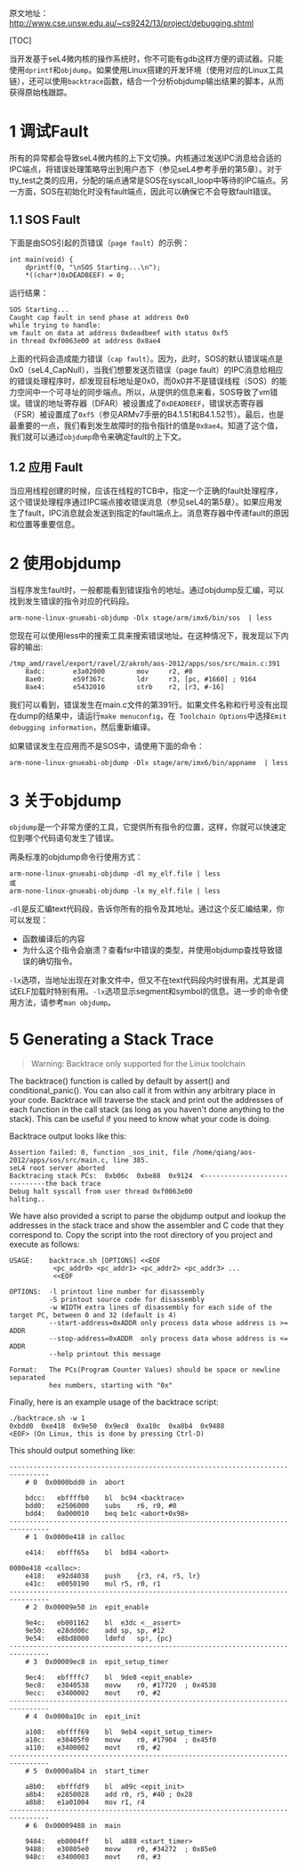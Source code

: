 原文地址：http://www.cse.unsw.edu.au/~cs9242/13/project/debugging.shtml
 
[TOC]

当开发基于seL4微内核的操作系统时，你不可能有gdb这样方便的调试器。只能使用`dprintf`和`objdump`。如果使用Linux搭建的开发环境（使用对应的Linux工具链），还可以使用`backtrace`函数，结合一个分析objdump输出结果的脚本，从而获得原始栈跟踪。

# 1 调试Fault

所有的异常都会导致seL4微内核的上下文切换。内核通过发送IPC消息给合适的IPC端点，将错误处理策略导出到用户态下（参见seL4参考手册的第5章）。对于tty_test之类的应用，分配的端点通常是SOS在syscall_loop中等待的IPC端点。另一方面，SOS在初始化时没有fault端点，因此可以确保它不会导致fault错误。

## 1.1 SOS Fault

下面是由SOS引起的页错误（`page fault`）的示例：

    int main(void) {  
        dprintf(0, "\nSOS Starting...\n");
        *((char*)0xDEADBEEF) = 0;

运行结果：

    SOS Starting...                                                                 
    Caught cap fault in send phase at address 0x0                                   
    while trying to handle:                                                         
    vm fault on data at address 0xdeadbeef with status 0xf5                         
    in thread 0xf0063e00 at address 0x8ae4

上面的代码会造成能力错误（`cap fault`）。因为，此时，SOS的默认错误端点是0x0（seL4_CapNull），当我们想要发送页错误（page fault）的IPC消息给相应的错误处理程序时，却发现目标地址是0x0，而0x0并不是错误线程（SOS）的能力空间中一个可寻址的同步端点。所以，从提供的信息来看，SOS导致了vm错误。错误的地址寄存器（DFAR）被设置成了`0xDEADBEEF`，错误状态寄存器（FSR）被设置成了`0xf5`（参见ARMv7手册的B4.1.51和B4.1.52节）。最后，也是最重要的一点，我们看到发生故障时的指令指针的值是`0x8ae4`。知道了这个值，我们就可以通过`objdump`命令来确定fault的上下文。

## 1.2 应用 Fault

当应用线程创建的时候，应该在线程的TCB中，指定一个正确的fault处理程序，这个错误处理程序通过IPC端点接收错误消息（参见seL4的第5章）。如果应用发生了fault，IPC消息就会发送到指定的fault端点上。消息寄存器中传递fault的原因和位置等重要信息。

# 2 使用objdump

当程序发生fault时，一般都能看到错误指令的地址。通过objdump反汇编，可以找到发生错误的指令对应的代码段。

    arm-none-linux-gnueabi-objdump -Dlx stage/arm/imx6/bin/sos  | less

您现在可以使用less中的搜索工具来搜索错误地址。在这种情况下，我发现以下内容的输出:

    /tmp_amd/ravel/export/ravel/2/akroh/aos-2012/apps/sos/src/main.c:391
        8adc:       e3a02000        mov     r2, #0
        8ae0:       e59f367c        ldr     r3, [pc, #1660] ; 9164 
        8ae4:       e5432010        strb    r2, [r3, #-16]

我们可以看到，错误发生在main.c文件的第391行。如果文件名称和行号没有出现在dump的结果中，请运行`make menuconfig`，在` Toolchain Options`中选择`Emit debugging information`，然后重新编译。

如果错误发生在应用而不是SOS中，请使用下面的命令：

    arm-none-linux-gnueabi-objdump -Dlx stage/arm/imx6/bin/appname  | less

# 3 关于objdump

`objdump`是一个非常方便的工具，它提供所有指令的位置，这样，你就可以快速定位到哪个代码语句发生了错误。

两条标准的objdump命令行使用方式：

    arm-none-linux-gnueabi-objdump -dl my_elf.file | less
    或
    arm-none-linux-gnueabi-objdump -lx my_elf.file | less

`-dl`是反汇编text代码段，告诉你所有的指令及其地址。通过这个反汇编结果，你可以发现：

* 函数编译后的内容
* 为什么这个指令会崩溃？查看fsr中错误的类型，并使用objdump查找导致错误的确切指令。
    
`-lx`选项，当地址出现在对象文件中，但又不在text代码段内时很有用。尤其是调试ELF加载时特别有用。`-lx`选项显示segment和symbol的信息。进一步的命令使用方法，请参考`man objdump`。

# 5 Generating a Stack Trace

> Warning: Backtrace only supported for the Linux toolchain

The backtrace() function is called by default by assert() and conditional_panic(). You can also call it from within any arbitrary place in your code. Backtrace will traverse the stack and print out the addresses of each function in the call stack (as long as you haven't done anything to the stack). This can be useful if you need to know what your code is doing.

Backtrace output looks like this:

    Assertion failed: 0, function _sos_init, file /home/qiang/aos-2012/apps/sos/src/main.c, line 385.
    seL4 root server aborted
    Backtracing stack PCs:  0xb06c  0xbe88  0x9124  <------------------------------the back trace
    Debug halt syscall from user thread 0xf0063e00
    halting..

We have also provided a script to parse the objdump output and lookup the addresses in the stack trace and show the assembler and C code that they correspond to. Copy the script into the root directory of you project and execute as follows:

    USAGE:    backtrace.sh [OPTIONS] <<EOF
               <pc_addr0> <pc_addr1> <pc_addr2> <pc_addr3> ...
               <<EOF

    OPTIONS:  -l printout line number for disassembly
              -S printout source code for disassembly
              -w WIDTH extra lines of disassembly for each side of the target PC, between 0 and 32 (default is 4)
              --start-address=0xADDR only process data whose address is >= ADDR
              --stop-address=0xADDR  only process data whose address is <= ADDR
              --help printout this message

    Format:   The PCs(Program Counter Values) should be space or newline separated
              hex numbers, starting with "0x"

Finally, here is an example usage of the backtrace script:

    ./backtrace.sh -w 1
    0xbdd0  0xe418  0x9e50  0x9ec8  0xa10c  0xa8b4  0x9488  
    <EOF> (On Linux, this is done by pressing Ctrl-D)

This should output something like:

    --------------------------------------------------------------------------------
        # 0  0x0000bdd0 in  abort                         

        bdcc:   ebffffb0    bl  bc94 <backtrace>
        bdd0:   e2506000    subs    r6, r0, #0
        bdd4:   0a000010    beq be1c <abort+0x98>
    --------------------------------------------------------------------------------
        # 1  0x0000e418 in calloc                        

        e414:   ebfff65a    bl  bd84 <abort>

    0000e418 <calloc>:
        e418:   e92d4038    push    {r3, r4, r5, lr}
        e41c:   e0050190    mul r5, r0, r1
    --------------------------------------------------------------------------------
        # 2  0x00009e50 in  epit_enable                   

        9e4c:   eb001162    bl  e3dc <__assert>
        9e50:   e28dd00c    add sp, sp, #12
        9e54:   e8bd8000    ldmfd   sp!, {pc}
    --------------------------------------------------------------------------------
        # 3  0x00009ec8 in  epit_setup_timer              

        9ec4:   ebffffc7    bl  9de8 <epit_enable>
        9ec8:   e3040538    movw    r0, #17720  ; 0x4538
        9ecc:   e3400002    movt    r0, #2
    --------------------------------------------------------------------------------
        # 4  0x0000a10c in  epit_init                     

        a108:   ebffff69    bl  9eb4 <epit_setup_timer>
        a10c:   e30405f0    movw    r0, #17904  ; 0x45f0
        a110:   e3400002    movt    r0, #2
    --------------------------------------------------------------------------------
        # 5  0x0000a8b4 in  start_timer                   

        a8b0:   ebfffdf9    bl  a09c <epit_init>
        a8b4:   e2850028    add r0, r5, #40 ; 0x28
        a8b8:   e1a01004    mov r1, r4
    --------------------------------------------------------------------------------
        # 6  0x00009488 in  main                          

        9484:   eb0004ff    bl  a888 <start_timer>
        9488:   e30805e0    movw    r0, #34272  ; 0x85e0
        948c:   e3400003    movt    r0, #3